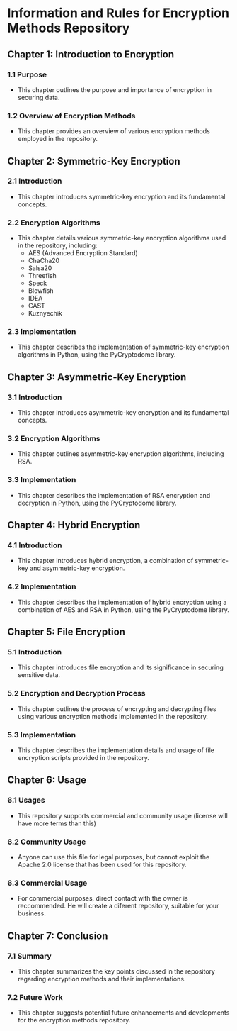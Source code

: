 # Information and Rules for Encryption Methods Repository

## Chapter 1: Introduction to Encryption
### 1.1 Purpose
- This chapter outlines the purpose and importance of encryption in securing data.

### 1.2 Overview of Encryption Methods
- This chapter provides an overview of various encryption methods employed in the repository.

## Chapter 2: Symmetric-Key Encryption
### 2.1 Introduction
- This chapter introduces symmetric-key encryption and its fundamental concepts.

### 2.2 Encryption Algorithms
- This chapter details various symmetric-key encryption algorithms used in the repository, including:
  - AES (Advanced Encryption Standard)
  - ChaCha20
  - Salsa20
  - Threefish
  - Speck
  - Blowfish
  - IDEA
  - CAST
  - Kuznyechik

### 2.3 Implementation
- This chapter describes the implementation of symmetric-key encryption algorithms in Python, using the PyCryptodome library.

## Chapter 3: Asymmetric-Key Encryption
### 3.1 Introduction
- This chapter introduces asymmetric-key encryption and its fundamental concepts.

### 3.2 Encryption Algorithms
- This chapter outlines asymmetric-key encryption algorithms, including RSA.

### 3.3 Implementation
- This chapter describes the implementation of RSA encryption and decryption in Python, using the PyCryptodome library.

## Chapter 4: Hybrid Encryption
### 4.1 Introduction
- This chapter introduces hybrid encryption, a combination of symmetric-key and asymmetric-key encryption.

### 4.2 Implementation
- This chapter describes the implementation of hybrid encryption using a combination of AES and RSA in Python, using the PyCryptodome library.

## Chapter 5: File Encryption
### 5.1 Introduction
- This chapter introduces file encryption and its significance in securing sensitive data.

### 5.2 Encryption and Decryption Process
- This chapter outlines the process of encrypting and decrypting files using various encryption methods implemented in the repository.

### 5.3 Implementation
- This chapter describes the implementation details and usage of file encryption scripts provided in the repository.

## Chapter 6: Usage
### 6.1 Usages
- This repository supports commercial and community usage (license will have more terms than this)

### 6.2 Community Usage
- Anyone can use this file for legal purposes, but cannot exploit the Apache 2.0 license that has been used for this repository.

### 6.3 Commercial Usage
- For commercial purposes, direct contact with the owner is reccommended. He will create a diferent repository, suitable for your business.

## Chapter 7: Conclusion
### 7.1 Summary
- This chapter summarizes the key points discussed in the repository regarding encryption methods and their implementations.

### 7.2 Future Work
- This chapter suggests potential future enhancements and developments for the encryption methods repository.
